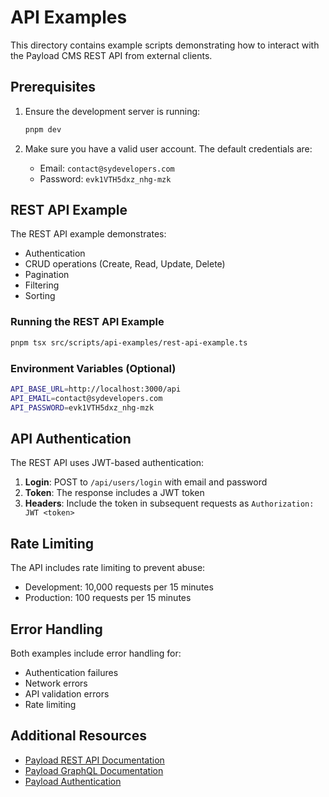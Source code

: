 # API Examples

This directory contains example scripts demonstrating how to interact with the Payload CMS REST API from external clients.

## Prerequisites

1. Ensure the development server is running:
   ```bash
   pnpm dev
   ```

2. Make sure you have a valid user account. The default credentials are:
   - Email: `contact@sydevelopers.com`
   - Password: `evk1VTH5dxz_nhg-mzk`

## REST API Example

The REST API example demonstrates:
- Authentication
- CRUD operations (Create, Read, Update, Delete)
- Pagination
- Filtering
- Sorting

### Running the REST API Example

```bash
pnpm tsx src/scripts/api-examples/rest-api-example.ts
```

### Environment Variables (Optional)

```bash
API_BASE_URL=http://localhost:3000/api
API_EMAIL=contact@sydevelopers.com
API_PASSWORD=evk1VTH5dxz_nhg-mzk
```

## API Authentication

The REST API uses JWT-based authentication:

1. **Login**: POST to `/api/users/login` with email and password
2. **Token**: The response includes a JWT token
3. **Headers**: Include the token in subsequent requests as `Authorization: JWT <token>`

## Rate Limiting

The API includes rate limiting to prevent abuse:
- Development: 10,000 requests per 15 minutes
- Production: 100 requests per 15 minutes

## Error Handling

Both examples include error handling for:
- Authentication failures
- Network errors
- API validation errors
- Rate limiting

## Additional Resources

- [Payload REST API Documentation](https://payloadcms.com/docs/rest-api/overview)
- [Payload GraphQL Documentation](https://payloadcms.com/docs/graphql/overview)
- [Payload Authentication](https://payloadcms.com/docs/authentication/overview)